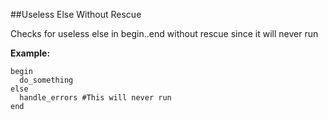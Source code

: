 ##Useless Else Without Rescue

Checks for useless else in begin..end without rescue since it will never run

**Example:**

```
begin
  do_something
else
  handle_errors #This will never run
end

```
